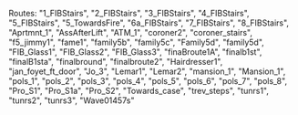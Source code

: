 Routes: "1_FIBStairs", "2_FIBStairs", "3_FIBStairs", "4_FIBStairs", "5_FIBStairs", "5_TowardsFire", "6a_FIBStairs", "7_FIBStairs", "8_FIBStairs", "Aprtmnt_1", "AssAfterLift", "ATM_1", "coroner2", "coroner_stairs", "f5_jimmy1", "fame1", "family5b", "family5c", "Family5d", "family5d", "FIB_Glass1", "FIB_Glass2", "FIB_Glass3", "finaBroute1A", "finalb1st", "finalB1sta", "finalbround", "finalbroute2", "Hairdresser1", "jan_foyet_ft_door", "Jo_3", "Lemar1", "Lemar2", "mansion_1", "Mansion_1", "pols_1", "pols_2", "pols_3", "pols_4", "pols_5", "pols_6", "pols_7", "pols_8", "Pro_S1", "Pro_S1a", "Pro_S2", "Towards_case", "trev_steps", "tunrs1", "tunrs2", "tunrs3", "Wave01457s"